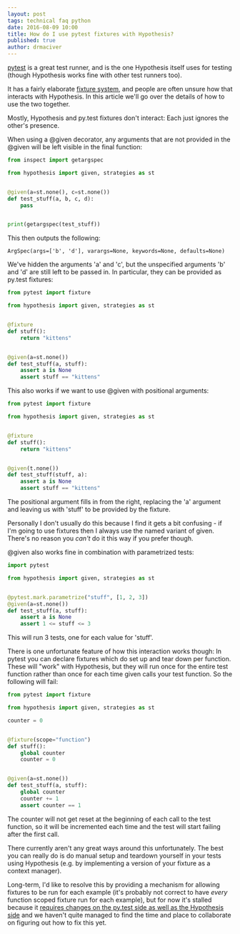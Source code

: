```yaml
---
layout: post
tags: technical faq python
date: 2016-08-09 10:00
title: How do I use pytest fixtures with Hypothesis?
published: true
author: drmaciver
---
```


[pytest](http://doc.pytest.org/en/latest/) is a great test runner, and is the one
Hypothesis itself uses for testing (though Hypothesis works fine with other test
runners too).

It has a fairly elaborate [fixture system](http://doc.pytest.org/en/latest/fixture.html),
and people are often unsure how that interacts with Hypothesis. In this article we'll
go over the details of how to use the two together.

<!--more-->

Mostly, Hypothesis and py.test fixtures don't interact: Each just ignores the other's
presence.

When using a @given decorator, any arguments that are not provided in the @given
will be left visible in the final function:

```python
from inspect import getargspec

from hypothesis import given, strategies as st


@given(a=st.none(), c=st.none())
def test_stuff(a, b, c, d):
    pass


print(getargspec(test_stuff))
```

This then outputs the following:

```
ArgSpec(args=['b', 'd'], varargs=None, keywords=None, defaults=None)
```

We've hidden the arguments 'a' and 'c', but the unspecified arguments 'b' and 'd'
are still left to be passed in. In particular, they can be provided as py.test
fixtures:

```python
from pytest import fixture

from hypothesis import given, strategies as st


@fixture
def stuff():
    return "kittens"


@given(a=st.none())
def test_stuff(a, stuff):
    assert a is None
    assert stuff == "kittens"
```

This also works if we want to use @given with positional arguments: 

```python
from pytest import fixture

from hypothesis import given, strategies as st


@fixture
def stuff():
    return "kittens"


@given(t.none())
def test_stuff(stuff, a):
    assert a is None
    assert stuff == "kittens"
```

The positional argument fills in from the right, replacing the 'a'
argument and leaving us with 'stuff' to be provided by the fixture.

Personally I don't usually do this because I find it gets a bit
confusing - if I'm going to use fixtures then I always use the named
variant of given. There's no reason you *can't* do it this way if
you prefer though.

@given also works fine in combination with parametrized tests:

```python
import pytest

from hypothesis import given, strategies as st


@pytest.mark.parametrize("stuff", [1, 2, 3])
@given(a=st.none())
def test_stuff(a, stuff):
    assert a is None
    assert 1 <= stuff <= 3
```

This will run 3 tests, one for each value for 'stuff'.

There is one unfortunate feature of how this interaction works though: In pytest
you can declare fixtures which do set up and tear down per function. These will
"work" with Hypothesis, but they will run once for the entire test function
rather than once for each time given calls your test function. So the following
will fail:

```python
from pytest import fixture

from hypothesis import given, strategies as st

counter = 0


@fixture(scope="function")
def stuff():
    global counter
    counter = 0


@given(a=st.none())
def test_stuff(a, stuff):
    global counter
    counter += 1
    assert counter == 1
```

The counter will not get reset at the beginning of each call to the test function,
so it will be incremented each time and the test will start failing after the
first call.

There currently aren't any great ways around this unfortunately. The best you can
really do is do manual setup and teardown yourself in your tests using
Hypothesis (e.g. by implementing a version of your fixture as a context manager).

Long-term, I'd like to resolve this by providing a mechanism for allowing fixtures
to be run for each example (it's probably not correct to have *every* function scoped
fixture run for each example), but for now it's stalled because it [requires changes
on the py.test side as well as the Hypothesis side](https://github.com/pytest-dev/pytest/issues/916)
and we haven't quite managed to find the time and place to collaborate on figuring
out how to fix this yet.
